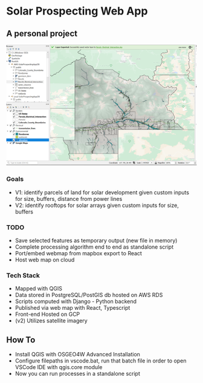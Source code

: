 # Solar Prospecting Web App

## A personal project
![](/Images/Screenshot%202022-11-01%20233518.png)

### Goals
* V1: identify parcels of land for solar development given custom inputs for size, buffers, distance from power lines
* V2: identify rooftops for solar arrays given custom inputs for size, buffers

### TODO
* Save selected features as temporary output (new file in memory)
* Complete processing algorithm end to end as standalone script
* Port/embed webmap from mapbox export to React
* Host web map on cloud


### Tech Stack
* Mapped with QGIS
* Data stored in PostgreSQL/PostGIS db hosted on AWS RDS
* Scripts computed with Django - Python backend
* Published via web map with React, Typescript
* Front-end Hosted on GCP
* (v2) Utilizes satellite imagery


## How To
* Install QGIS with OSGEO4W Advanced Installation
* Configure filepaths in vscode.bat, run that batch file in order to open VSCode IDE with qgis.core module
* Now you can run processes in a standalone script